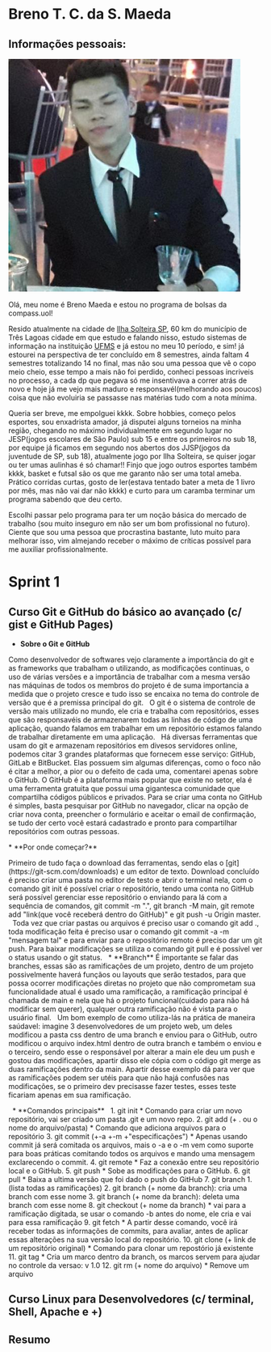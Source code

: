 # Breno T. C. da S. Maeda

## Informações pessoais:

![Foto Breno Maeda](img/fotona.jpg)

Olá, meu nome é Breno Maeda e estou no programa de bolsas da compass.uol!

Resido atualmente na cidade de [Ilha Solteira SP](https://www.google.com/maps/place/Ilha+Solteira+-+SP,+15385-000/@-20.480396,-51.5590673,10z/data=!3m1!4b1!4m6!3m5!1s0x9499f8719482b45b:0x2763c44fdc87bc75!8m2!3d-20.4322835!4d-51.3487707!16zL20vMDQwd3dj?entry=ttu), 60 km do município de Três Lagoas cidade em que estudo e falando nisso, estudo sistemas de informação na instituição [UFMS](https://www.ufms.br) e já estou no meu 10 período, e sim! já estourei na perspectiva de ter concluído em 8 semestres, ainda faltam 4 semestres totalizando 14 no final, mas não sou uma pessoa que vê o copo meio cheio, esse tempo a mais não foi perdido, conheci pessoas incriveis no processo, a cada dp que pegava só me insentivava a correr atrás de novo e hoje já me vejo mais maduro e responsavél(melhorando aos poucos) coisa que não evoluiria se passasse nas matérias tudo com a nota mínima.

Queria ser breve, me empolguei kkkk. Sobre hobbies, começo pelos esportes, sou enxadrista amador, já disputei alguns torneios na minha região, chegando no máximo individualmente em segundo lugar no JESP(jogos escolares de São Paulo) sub 15 e entre os primeiros no sub 18, por equipe já ficamos em segundo nos abertos dos JJSP(jogos da juventude de SP, sub 18), atualmente jogo por Ilha Solteira, se quiser jogar ou ter umas aulinhas é só chamar!! Finjo que jogo outros esportes também kkkk, basket e futsal são os que me garanto não ser uma total ameba. Prático corridas curtas, gosto de ler(estava tentado bater a meta de 1 livro por mês, mas não vai dar não kkkk) e curto para um caramba terminar um programa sabendo que deu certo. 

Escolhi passar pelo programa para ter um noção básica do mercado de trabalho (sou muito inseguro em não ser um bom profissional no futuro). Ciente que sou uma pessoa que procrastina bastante, luto muito para melhorar isso, vim almejando receber o máximo de críticas possível para me auxiliar profissionalmente.


# Sprint 1

## Curso Git e GitHub do básico ao avançado (c/ gist e GitHub Pages)

* **Sobre o Git e GitHub**  
<p>
Como desenvolvedor de softwares vejo claramente a importância do git e as frameworks que trabalham o utilizando, as modificações continuas, o uso de várias versões e a importância de trabalhar com a mesma versão nas máquinas de todos os membros do projeto é de suma importancia a medida que o projeto cresce e tudo isso se encaixa no tema do controle de versão que é a premissa principal do git.  
&nbsp;
O git é o sistema de controle de versão mais utilizado no mundo, ele cria e trabalha com repositórios, esses que são responsavéis de armazenarem todas as linhas de código de uma aplicação, quando falamos em trabalhar em um repositório estamos falando de trabalhar diretamente em uma aplicação.  
&nbsp;
Há diversas ferramentas que usam do git e armazenam repositórios em divesos servidores online, podemos citar 3 grandes plataformas que fornecem esse serviço: GitHub, GitLab e BitBucket. Elas possuem sim algumas diferenças, como o foco não é citar a melhor, a pior ou o defeito de cada uma, comentarei apenas sobre o GitHub. O GitHub é a plataforma mais popular que existe no setor, ela é uma ferramenta gratuita que possui uma gigantesca comunidade que compartilha códigos públicos e privados. Para se criar uma conta no GitHub é simples, basta pesquisar por GitHub no navegador, clicar na opção de criar nova conta, preencher o formulário e aceitar o email de confirmação, se tudo der certo você estará cadastrado e pronto para compartilhar repositórios com outras pessoas.  
&nbsp;
</p>
* **Por onde começar?**  
&nbsp;
<p>
Primeiro de tudo faça o download das ferramentas, sendo elas o [git](https://git-scm.com/downloads) e um editor de texto. Download concluído é preciso criar uma pasta no editor de testo e abrir o terminal nela, com o comando git init é possível criar o repositório, tendo uma conta no GitHub será possível gerenciar esse repositório o enviando para lá com a sequência de comandos, git commit -m ".", git branch -M main, git remote add "link(que você receberá dentro do GitHub)" e git push -u Origin master.  
&nbsp;
Toda vez que criar pastas ou arquivos é preciso usar o comando git add ., toda modificação feita é preciso usar o comando git commit -a -m "mensagem tal" e para enviar para o repositório remoto é preciso dar um git push. Para baixar modificações se utiliza o comando git pull e é possível ver o status usando o git status.  
&nbsp;
* **Branch**  
É importante se falar das branches, essas são as ramificações de um projeto, dentro de um projeto possivelmente haverá funçãos ou layouts que serão testados, para que possa ocorrer modificações diretas no projeto que não comprometam sua funcionalidade atual é usado uma ramificação, a ramificação principal é chamada de main e nela que há o projeto funcional(cuidado para não há modificar sem querer), qualquer outra ramificação não é vista para o usuário final.  
&nbsp;
Um bom exemplo de como utiliza-lás na prática de maneira saúdavel: imagine 3 desenvolvedores de um projeto web, um deles modificou a pasta css dentro de uma branch e enviou para o GitHub, outro modificou o arquivo index.html dentro de outra branch e também o enviou e o terceiro, sendo esse o responsável por alterar a main ele deu um push e gostou das modificações, apartir disso ele cópia com o código git merge as duas ramificações dentro da main. Apartir desse exemplo dá para ver que as ramificações podem ser utéis para que não hajá confusões nas modificações, se o primeiro dev precisasse fazer testes, esses teste ficariam apenas em sua ramificação.    
</p>
&nbsp;
* **Comandos principais**  
&nbsp;
1. git init
    * Comando para criar um novo repositório, vai ser criado um pasta .git e um novo repo.
2. git add (+ . ou o nome do arquivo/pasta)
    * Comando que adiciona arquivos para o repositório
3. git commit (+-a  +-m +"especificações")    
    * Apenas usando commit já será comitada os arquivos, mais o -a e o -m vem como suporte para boas práticas comitando todos os arquivos e mando uma mensagem exclarecendo o commit.
4. git remote    
    * Faz a conexão entre seu repositório local e o GitHub.
5. git push
    * Sobe as modificações para o GitHub.
6. git pull
    * Baixa a ultima versão que foi dado o push do GitHub      
7. git branch
    1. (lista todas as ramificações)
    2. git branch (+ nome da branch): cria uma branch com esse nome
    3. git branch (+ nome da branch): deleta uma branch com esse nome
8. git checkout (+ nome da branch)
    * vai para a ramificação digitada, se usar o comando -b antes do nome, ele cria e vai para essa ramificação
9. git fetch
    * A partir desse comando, você irá receber todas as informações de commits, para avaliar, antes de aplicar essas alterações na sua versão local do repositório.    
10. git clone (+ link de um repositório original)
    * Comando para clonar um repostório já existente
11. git tag
    * Cria um marco dentro da branch, os marcos servem para ajudar no controle da versao: v 1.0
12. git rm (+ nome do arquivo)
    * Remove um arquivo    


## Curso Linux para Desenvolvedores (c/ terminal, Shell, Apache e +)


## Resumo 